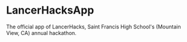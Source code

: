 # LancerHacksApp

The official app of LancerHacks, Saint Francis High School's (Mountain View, CA) annual hackathon.
